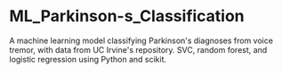 # ML_Parkinson-s_Classification
A machine learning model classifying Parkinson's diagnoses from voice tremor, with data from UC Irvine's repository. SVC, random forest, and logistic regression using Python and scikit.
